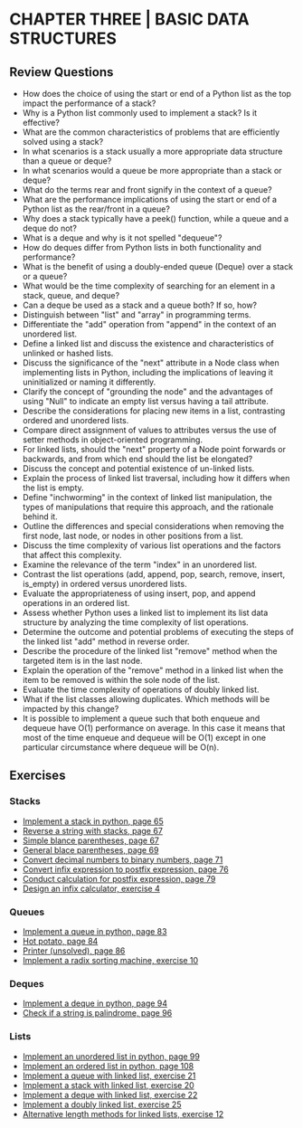 # CHAPTER THREE | BASIC DATA STRUCTURES
## Review Questions
- How does the choice of using the start or end of a Python list as the top impact the performance of a stack?
- Why is a Python list commonly used to implement a stack? Is it effective?
- What are the common characteristics of problems that are efficiently solved using a stack?
- In what scenarios is a stack usually a more appropriate data structure than a queue or deque?
- In what scenarios would a queue be more appropriate than a stack or deque?
- What do the terms rear and front signify in the context of a queue?
- What are the performance implications of using the start or end of a Python list as the rear/front in a queue?
- Why does a stack typically have a peek() function, while a queue and a deque do not?
- What is a deque and why is it not spelled "dequeue"?
- How do deques differ from Python lists in both functionality and performance?
- What is the benefit of using a doubly-ended queue (Deque) over a stack or a queue?
- What would be the time complexity of searching for an element in a stack, queue, and deque?
- Can a deque be used as a stack and a queue both? If so, how?
- Distinguish between "list" and "array" in programming terms.
- Differentiate the "add" operation from "append" in the context of an unordered list.
- Define a linked list and discuss the existence and characteristics of unlinked or hashed lists.
- Discuss the significance of the "next" attribute in a Node class when implementing lists in Python, including the implications of leaving it uninitialized or naming it differently.
- Clarify the concept of "grounding the node" and the advantages of using "Null" to indicate an empty list versus having a tail attribute.
- Describe the considerations for placing new items in a list, contrasting ordered and unordered lists.
- Compare direct assignment of values to attributes versus the use of setter methods in object-oriented programming.
- For linked lists, should the "next" property of a Node point forwards or backwards, and from which end should the list be elongated?
- Discuss the concept and potential existence of un-linked lists.
- Explain the process of linked list traversal, including how it differs when the list is empty.
- Define "inchworming" in the context of linked list manipulation, the types of manipulations that require this approach, and the rationale behind it.
- Outline the differences and special considerations when removing the first node, last node, or nodes in other positions from a list.
- Discuss the time complexity of various list operations and the factors that affect this complexity.
- Examine the relevance of the term "index" in an unordered list.
- Contrast the list operations (add, append, pop, search, remove, insert, is_empty) in ordered versus unordered lists.
- Evaluate the appropriateness of using insert, pop, and append operations in an ordered list.
- Assess whether Python uses a linked list to implement its list data structure by analyzing the time complexity of list operations.
- Determine the outcome and potential problems of executing the steps of the linked list "add" method in reverse order.
- Describe the procedure of the linked list "remove" method when the targeted item is in the last node.
- Explain the operation of the "remove" method in a linked list when the item to be removed is within the sole node of the list.
- Evaluate the time complexity of operations of doubly linked list.
- What if the list classes allowing duplicates. Which methods will be impacted by this change?
- It is possible to implement a queue such that both enqueue and dequeue have O(1) performance on average. In this case it means that most of the time enqueue and dequeue will be O(1) except in one particular circumstance where dequeue will be O(n).
## Exercises
### Stacks
- [Implement a stack in python, page 65](./Stack.py)
- [Reverse a string with stacks, page 67](./reverse_a_string_with_stacks.py)
- [Simple blance parentheses, page 67](./simple_balance_parentheses.py)
- [General blace parentheses, page 69](./general_balance_parentheses.py)
- [Convert decimal numbers to binary numbers, page 71](./convert_decimal_to_binary.py)
- [Convert infix expression to postfix expression, page 76](./convert_infix_to_prefix_and_postfix_expressions.py)
- [Conduct calculation for postfix expression, page 79](./postfix_evaluation.py)
- [Design an infix calculator, exercise 4](./infix_calculator.py)
### Queues
- [Implement a queue in python, page 83](./Queue.py)
- [Hot potato, page 84](./hot_potato.py)
- [Printer (unsolved), page 86](./printer.py)
- [Implement a radix sorting machine, exercise 10](./radix_sorting_machine.py)
### Deques
- [Implement a deque in python, page 94](./Deque.py)
- [Check if a string is palindrome, page 96](./palindrome_checker.py)
### Lists
- [Implement an unordered list in python, page 99](./UnorderedList.py)
- [Implement an ordered list in python, page 108](./OrderedList.py)
- [Implement a queue with linked list, exercise 21](./Queue_with_list.py)
- [Implement a stack with linked list, exercise 20](./Stack_with_list.py)
- [Implement a deque with linked list, exercise 22](./Deque_with_list.py)
- [Implement a doubly linked list, exercise 25](./DoublyLinkedList.py)
- [Alternative length methods for linked lists, exercise 12](./UnorderedListNodeNum.py)